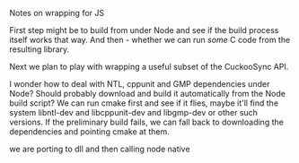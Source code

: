 Notes on wrapping for JS

First step might be to build from under Node and see if the build process itself works that way.
And then - whether we can run *some* C code from the resulting library.

Next we plan to play with wrapping a useful subset of the CuckooSync API.

I wonder how to deal with NTL, cppunit and GMP dependencies under Node?
Should probably download and build it automatically from the Node build script?
We can run cmake first and see if it flies, maybe it'll find the system libntl-dev and libcppunit-dev and libgmp-dev or other such versions.
If the preliminary build fails, we can fall back to downloading the dependencies and pointing cmake at them.

we are porting to dll and then calling node native